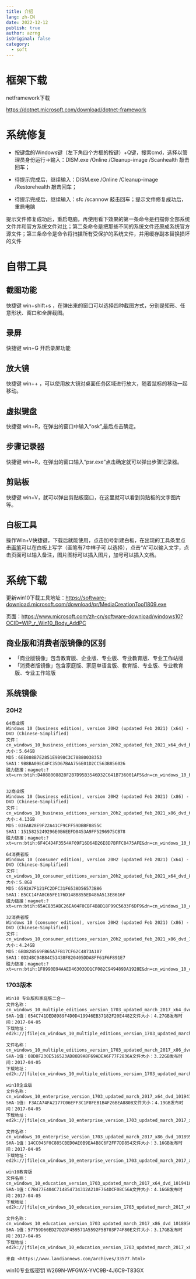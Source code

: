 ```yaml
---
title: 介绍
lang: zh-CN
date: 2022-12-12
publish: true
author: azrng
isOriginal: false
category:
  - soft
---
```


# 框架下载

netframework下载

https://dotnet.microsoft.com/download/dotnet-framework

# 系统修复

- 按键盘的Windows键（左下角四个方框的按键）+Q键，搜索cmd，选择以管理员身份运行→输入：DISM.exe /Online /Cleanup-image /Scanhealth  敲击回车；

- 待提示完成后，继续输入：DISM.exe /Online /Cleanup-image /Restorehealth  敲击回车；
- 待提示完成后，继续输入：sfc /scannow  敲击回车；提示文件修复成功后，重启电脑

提示文件修复成功后，重启电脑，再使用看下效果的第一条命令是扫描你全部系统文件并和官方系统文件对比；第二条命令是把那些不同的系统文件还原成系统官方源文件；第三条命令是命令将扫描所有受保护的系统文件，并用缓存副本替换损坏的文件

# 自带工具

## 截图功能

快捷键 win+shift+s ，在弹出来的窗口可以选择四种截图方式，分别是矩形、任意形状、窗口和全屏截图。

## 录屏

快捷键 win+G 开启录屏功能

## 放大镜

快捷键 win++ ，可以使用放大镜对桌面任务区域进行放大，随着鼠标的移动一起移动。

## 虚拟键盘

快捷键 win+R，在弹出的窗口中输入“osk”,最后点击确定。

## 步骤记录器

快捷键 win+R，在弹出的窗口输入“psr.exe”点击确定就可以弹出步骤记录器。

## 剪贴板

快捷键 win+V，就可以弹出剪贴板窗口，在这里就可以看到剪贴板的文字图片等。

## 白板工具

操作Win+V快捷键，下载后就能使用，点击加号新建白板，在出现的工具条里点击[画笔](https://www.smzdm.com/fenlei/huihuayongbi/)可以在白板上写字（画笔有7中样子可 以选择），点击“A”可以输入文字，点击页面可以输入备注，图片图标可以插入图片，加号可以插入文档。

# 系统下载 

更新win10下载工具地址：https://software-download.microsoft.com/download/pr/MediaCreationTool1809.exe

页面：https://www.microsoft.com/zh-cn/software-download/windows10?OCID=WIP_r_Win10_Body_AddPC

## 商业版和消费者版镜像的区别

- 「商业版镜像」包含教育版、企业版、专业版、专业教育版、专业工作站版
- 「消费者版镜像」包含家庭版、家庭单语言版、教育版、专业版、专业教育版、专业工作站版

## 系统镜像

### 20H2

```plain
64商业版
Windows 10 (business edition), version 20H2 (updated Feb 2021) (x64) - DVD (Chinese-Simplified)
文件：cn_windows_10_business_editions_version_20h2_updated_feb_2021_x64_dvd_be28e70d.iso
大小：5.64GB
MD5：6EE808B7E2851E9B98C3C78B80038353
SHA1：9B8BA09EC4FC35D67BAA756E01D2CC563B856026
磁力链接：magnet:?xt=urn:btih:D4088008828F2B7D95B3546D32C641B736001AF5&dn=cn_windows_10_business_editions_version_20h2_updated_feb_2021_x64_dvd_be28e70d.iso&xl=6060609536


32商业版
Windows 10 (business edition), version 20H2 (updated Feb 2021) (x86) - DVD (Chinese-Simplified)
文件：cn_windows_10_business_editions_version_20h2_updated_feb_2021_x86_dvd_6eab91c5.iso
大小：4.13GB
MD5：03EAB28E9F22A41CF9CFF59DBBF8855C
SHA1：1515825249296E0B6EEFD8453A9FF5296975CB78
磁力链接：magnet:?xt=urn:btih:6F4C4D4F3554AF09F16D64D26E8D7BFFC8475AFE&dn=cn_windows_10_business_editions_version_20h2_updated_feb_2021_x86_dvd_6eab91c5.iso&xl=4439019520

64消费者版
Windows 10 (consumer edition), version 20H2 (updated Feb 2021) (x64) - DVD (Chinese-Simplified)
文件：cn_windows_10_consumer_editions_version_20h2_updated_feb_2021_x64_dvd_8ddab99d.iso
大小：5.8GB
MD5：6592A7F121FC2DFC31F6538D56573B86
SHA1：B5CC14FA8C65FE176D148B855ED486A513E8616F
磁力链接：magnet:?xt=urn:btih:65AC835ABC26EA04F0CBF4B8D18F99C5633F6DF9&dn=cn_windows_10_consumer_editions_version_20h2_updated_feb_2021_x64_dvd_8ddab99d.iso&xl=6223781888

32消费者版
Windows 10 (consumer edition), version 20H2 (updated Feb 2021) (x86) - DVD (Chinese-Simplified)
文件：cn_windows_10_consumer_editions_version_20h2_updated_feb_2021_x86_dvd_1402b453.iso
大小：4.24GB
MD5：6BD82B569FB65A7FB17CF62C4873A107
SHA1：0D24BC94B84C51438F820405DDA8FF61F6F891E7
磁力链接：magnet:?xt=urn:btih:1F8990B94AAED46303DD1CF082C949489DA1928E&dn=cn_windows_10_consumer_editions_version_20h2_updated_feb_2021_x86_dvd_1402b453.iso&xl=4549830656
```

### 1703版本

```plain
Win10 专业版和家庭版二合一
文件名称：cn_windows_10_multiple_editions_version_1703_updated_march_2017_x64_dvd_10194190.iso
SHA-1值：054C741DED8989F4D0D419946EB37182F20E4482文件大小：4.27GB发布时间：2017-04-05
下载地址：ed2k://|file|cn_windows_10_multiple_editions_version_1703_updated_march_2017_x64_dvd_10194190.iso|4587292672|373B263D307F6AA2486A74E557DD22C9|/
 
文件名称：cn_windows_10_multiple_editions_version_1703_updated_march_2017_x86_dvd_10189569.iso
SHA-1值：08D8F230E516523AD80B9A8F69ADEA6F77F2836A文件大小：3.22GB发布时间：2017-04-05
下载地址：ed2k://|file|cn_windows_10_multiple_editions_version_1703_updated_march_2017_x86_dvd_10189569.iso|3456649216|945C69ABEE0EFE9B07CF5B4C6E141262|/
 
win10企业版
文件名称：cn_windows_10_enterprise_version_1703_updated_march_2017_x64_dvd_10194191.iso
SHA-1值: F3ACA74FA2177C06EFF3C1F8FEB1B4F26BEA880B文件大小：4.19GB发布时间：2017-04-05
下载地址：ed2k://|file|cn_windows_10_enterprise_version_1703_updated_march_2017_x64_dvd_10194191.iso|4498978816|98F0EAD4122B9B9D72FD08D22657AB45|/
 
文件名称：cn_windows_10_enterprise_version_1703_updated_march_2017_x86_dvd_10189572.iso
SHA-1值：14CC045F0C885CBED0AE0B9EA4B8C6F2FF7DD854文件大小：3.16GB发布时间：2017-04-05
下载地址：ed2k://|file|cn_windows_10_enterprise_version_1703_updated_march_2017_x86_dvd_10189572.iso|3394940928|2E72355CDA5373B9F778D36CF03B86FD|/
 
win10教育版
文件名称：cn_windows_10_education_version_1703_updated_march_2017_x64_dvd_10194187.iso
SHA-1值：C7B477E404C714854734312A210F764DCF08C56A文件大小：4.16GB发布时间：2017-04-05
下载地址：ed2k://|file|cn_windows_10_education_version_1703_updated_march_2017_x64_dvd_10194187.iso|4470315008|BA9D2AB8865B80C2227E6E08BB2DD2AE|/
 
文件名称：cn_windows_10_education_version_1703_updated_march_2017_x86_dvd_10189568.iso
SHA-1值：57759D60ED27D2DF459571A5592F5B703F74F80E文件大小：3.17GB发布时间：2017-04-05
下载地址：ed2k://|file|cn_windows_10_education_version_1703_updated_march_2017_x86_dvd_10189568.iso|3401973760|5DD08371AF9B6E953F879E574D593607|/
 
来自 <https://www.landiannews.com/archives/33577.html>
```

win10专业版密钥 W269N-WFGWX-YVC9B-4J6C9-T83GX